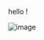 hello !

![image](https://github.com/user-attachments/assets/53a5c63e-7936-419b-be1b-9ee7a7819a9d)

